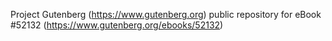 Project Gutenberg (https://www.gutenberg.org) public repository for
eBook #52132 (https://www.gutenberg.org/ebooks/52132)
